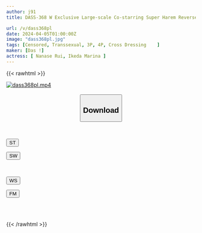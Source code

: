 ```yaml
---
author: j91
title: DASS-368 W Exclusive Large-scale Co-starring Super Harem Reverse 3P Of A Too Cute Boy And A Too Slutty Transsexual Rui Nanase Marina Ikeda

url: /v/dass368pl
date: 2024-04-05T01:00:00Z
image: "dass368pl.jpg"
tags: [Censored, Transsexual, 3P, 4P, Cross Dressing	]
maker: [Das !]
actress: [ Nanase Rui, Ikeda Marina ]
---
```



{{< rawhtml >}}

<div class="video" data-videoid="8ZdK3X2PxzUoxBm">
    <a href="javascript:;">
        <img src="/v/dass368pl/dass368pl.jpg" width="WIDTH" height="HEIGHT" alt="dass368pl.mp4" loading="lazy">
    </a>
</div>

<script type="text/javascript" src="https://j91.asia/asset/on-demand-st.js"></script>

<br>
  <link rel="stylesheet" href="https://j91.asia/asset/bs5.css">
  
  <center>
  <button class="btn btn-primary" type="button" data-bs-toggle="collapse" data-bs-target=".multi-collapse" aria-expanded="false" aria-controls="multiCollapseExample1 multiCollapseExample2"><h2>Download</h2></button></center>
</p>
<div class="row">
  <div class="col">
    <div class="collapse multi-collapse" id="multiCollapseExample1">
      <div class="card card-body">
	      	      <br>
<div class="buttons">  
<p><a href="https://streamtape.to/v/8ZdK3X2PxzUoxBm" target="_blank"><button class="btn-hover color-3"><i class="fa fa-download"></i> ST</button></a></p>
<p><a href="https://asnwish.com/k9fnj1gghvhp" target="_blank"><button class="btn-hover color-2"><i class="fa fa-download"></i> SW</button></a></p></div>
    </div>
  </div>
</div>
  <div class="col">
    <div class="collapse multi-collapse" id="multiCollapseExample2">
      <div class="card card-body">
	      <br>
<div class="buttons">
<p><a href="javascript:;"><button class="btn-hover color-9"><i class="fa fa-download"></i> WS</button></a></p>
<p><a href="javascript:;"><button class="btn-hover color-8"><i class="fa fa-download"></i> FM</button></a></p></div>
<br><br>
      </div>
    </div>
  </div>
</div>

{{< /rawhtml >}}